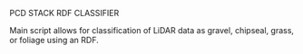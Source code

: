 PCD STACK RDF CLASSIFIER

Main script allows for classification of LiDAR data as gravel, chipseal, grass, or foliage using an RDF. 
